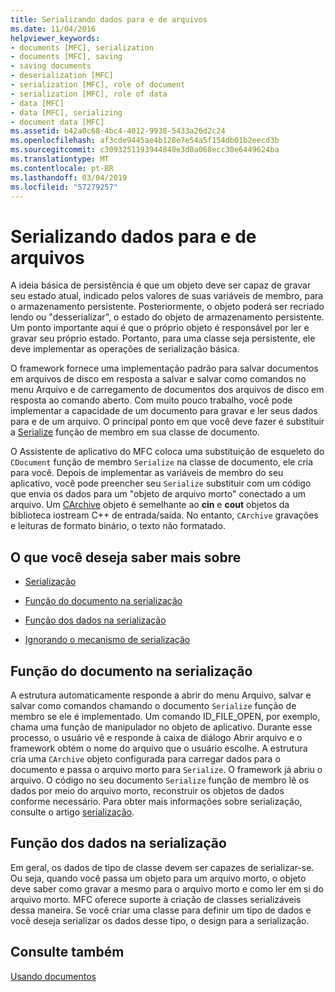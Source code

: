 ```yaml
---
title: Serializando dados para e de arquivos
ms.date: 11/04/2016
helpviewer_keywords:
- documents [MFC], serialization
- documents [MFC], saving
- saving documents
- deserialization [MFC]
- serialization [MFC], role of document
- serialization [MFC], role of data
- data [MFC]
- data [MFC], serializing
- document data [MFC]
ms.assetid: b42a0c68-4bc4-4012-9938-5433a26d2c24
ms.openlocfilehash: af3cde9445ae4b128e7e54a5f154db01b2eecd3b
ms.sourcegitcommit: c3093251193944840e3d0a068ecc30e6449624ba
ms.translationtype: MT
ms.contentlocale: pt-BR
ms.lasthandoff: 03/04/2019
ms.locfileid: "57279257"
---
```

# <a name="serializing-data-to-and-from-files"></a>Serializando dados para e de arquivos

A ideia básica de persistência é que um objeto deve ser capaz de gravar seu estado atual, indicado pelos valores de suas variáveis de membro, para o armazenamento persistente. Posteriormente, o objeto poderá ser recriado lendo ou "desserializar", o estado do objeto de armazenamento persistente. Um ponto importante aqui é que o próprio objeto é responsável por ler e gravar seu próprio estado. Portanto, para uma classe seja persistente, ele deve implementar as operações de serialização básica.

O framework fornece uma implementação padrão para salvar documentos em arquivos de disco em resposta a salvar e salvar como comandos no menu Arquivo e de carregamento de documentos dos arquivos de disco em resposta ao comando aberto. Com muito pouco trabalho, você pode implementar a capacidade de um documento para gravar e ler seus dados para e de um arquivo. O principal ponto em que você deve fazer é substituir a [Serialize](../mfc/reference/cobject-class.md#serialize) função de membro em sua classe de documento.

O Assistente de aplicativo do MFC coloca uma substituição de esqueleto do `CDocument` função de membro `Serialize` na classe de documento, ele cria para você. Depois de implementar as variáveis de membro do seu aplicativo, você pode preencher seu `Serialize` substituir com um código que envia os dados para um "objeto de arquivo morto" conectado a um arquivo. Um [CArchive](../mfc/reference/carchive-class.md) objeto é semelhante ao **cin** e **cout** objetos da biblioteca iostream C++ de entrada/saída. No entanto, `CArchive` gravações e leituras de formato binário, o texto não formatado.

## <a name="what-do-you-want-to-know-more-about"></a>O que você deseja saber mais sobre

- [Serialização](../mfc/serialization-in-mfc.md)

- [Função do documento na serialização](#_core_the_document.92.s_role_in_serialization)

- [Função dos dados na serialização](#_core_the_data.92.s_role_in_serialization)

- [Ignorando o mecanismo de serialização](../mfc/bypassing-the-serialization-mechanism.md)

##  <a name="_core_the_document.92.s_role_in_serialization"></a> Função do documento na serialização

A estrutura automaticamente responde a abrir do menu Arquivo, salvar e salvar como comandos chamando o documento `Serialize` função de membro se ele é implementado. Um comando ID_FILE_OPEN, por exemplo, chama uma função de manipulador no objeto de aplicativo. Durante esse processo, o usuário vê e responde à caixa de diálogo Abrir arquivo e o framework obtém o nome do arquivo que o usuário escolhe. A estrutura cria uma `CArchive` objeto configurada para carregar dados para o documento e passa o arquivo morto para `Serialize`. O framework já abriu o arquivo. O código no seu documento `Serialize` função de membro lê os dados por meio do arquivo morto, reconstruir os objetos de dados conforme necessário. Para obter mais informações sobre serialização, consulte o artigo [serialização](../mfc/serialization-in-mfc.md).

##  <a name="_core_the_data.92.s_role_in_serialization"></a> Função dos dados na serialização

Em geral, os dados de tipo de classe devem ser capazes de serializar-se. Ou seja, quando você passa um objeto para um arquivo morto, o objeto deve saber como gravar a mesmo para o arquivo morto e como ler em si do arquivo morto. MFC oferece suporte à criação de classes serializáveis dessa maneira. Se você criar uma classe para definir um tipo de dados e você deseja serializar os dados desse tipo, o design para a serialização.

## <a name="see-also"></a>Consulte também

[Usando documentos](../mfc/using-documents.md)
